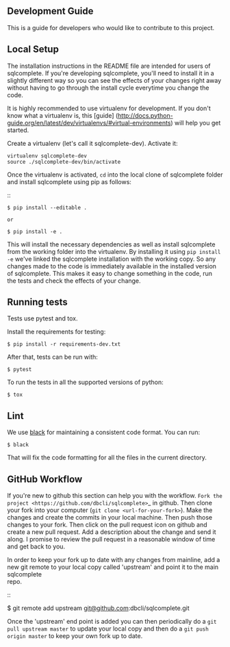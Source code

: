 Development Guide
-----------------
This is a guide for developers who would like to contribute to this project.

Local Setup
-----------

The installation instructions in the README file are intended for users of
sqlcomplete. If you're developing sqlcomplete, you'll need to install it in a slightly
different way so you can see the effects of your changes right away without
having to go through the install cycle everytime you change the code.

It is highly recommended to use virtualenv for development. If you don't know
what a virtualenv is, this [guide]
(http://docs.python-guide.org/en/latest/dev/virtualenvs/#virtual-environments)
will help you get started.

Create a virtualenv (let's call it sqlcomplete-dev). Activate it:

    virtualenv sqlcomplete-dev
    source ./sqlcomplete-dev/bin/activate

Once the virtualenv is activated, `cd` into the local clone of sqlcomplete folder
and install sqlcomplete using pip as follows:

::

    $ pip install --editable .

    or

    $ pip install -e .

This will install the necessary dependencies as well as install sqlcomplete
from the working folder into the virtualenv. By installing it using `pip
install -e` we've linked the sqlcomplete installation with the working copy. So
any changes made to the code is immediately available in the installed version
of sqlcomplete. This makes it easy to change something in the code, run the
tests and check the effects of your change.

Running tests
-------------

Tests use pytest and tox.

Install the requirements for testing:

    $ pip install -r requirements-dev.txt

After that, tests can be run with:

    $ pytest
    

To run the tests in all the supported versions of python: 

    $ tox


Lint
----

We use [black](https://github.com/ambv/black) for maintaining a consistent code format. You can run:

    $ black

That will fix the code formatting for all the files in the current directory.

GitHub Workflow
---------------

If you're new to github this section can help you with the workflow. `Fork the
project <https://github.com/dbcli/sqlcomplete>`_ in github.  Then clone your fork
into your computer (``git clone <url-for-your-fork>``).  Make the changes and
create the commits in your local machine. Then push those changes to your fork.
Then click on the pull request icon on github and create a new pull request.
Add a description about the change and send it along. I promise to review the
pull request in a reasonable window of time and get back to you.

In order to keep your fork up to date with any changes from mainline, add a new
git remote to your local copy called 'upstream' and point it to the main sqlcomplete  
repo.

::

   $ git remote add upstream git@github.com:dbcli/sqlcomplete.git

Once the 'upstream' end point is added you can then periodically do a ``git
pull upstream master`` to update your local copy and then do a ``git push
origin master`` to keep your own fork up to date.
